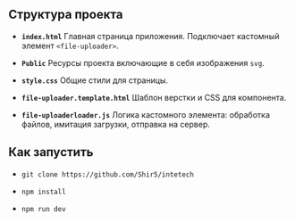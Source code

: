 
## Структура проекта

- **`index.html`**
  Главная страница приложения. Подключает кастомный элемент `<file-uploader>`.



- **`Public`**
  Ресурсы проекта включающие в себя изображения `svg`.


- **`style.css`**
  Общие стили для страницы.

- **`file-uploader.template.html`**
  Шаблон верстки и CSS для компонента.

- **`file-uploaderloader.js`**
  Логика кастомного элемента: обработка файлов, имитация загрузки, отправка на сервер.

## Как запустить

- `git clone https://github.com/Shir5/intetech`

- `npm install`

- `npm run dev`
